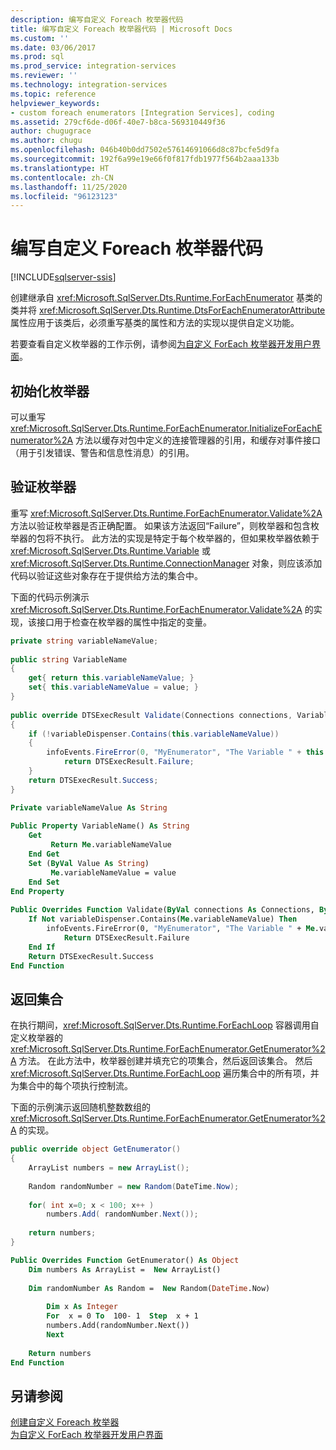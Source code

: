```yaml
---
description: 编写自定义 Foreach 枚举器代码
title: 编写自定义 Foreach 枚举器代码 | Microsoft Docs
ms.custom: ''
ms.date: 03/06/2017
ms.prod: sql
ms.prod_service: integration-services
ms.reviewer: ''
ms.technology: integration-services
ms.topic: reference
helpviewer_keywords:
- custom foreach enumerators [Integration Services], coding
ms.assetid: 279cf6de-d06f-40e7-b8ca-569310449f36
author: chugugrace
ms.author: chugu
ms.openlocfilehash: 046b40b0dd7502e57614691066d8c87bcfe5d9fa
ms.sourcegitcommit: 192f6a99e19e66f0f817fdb1977f564b2aaa133b
ms.translationtype: HT
ms.contentlocale: zh-CN
ms.lasthandoff: 11/25/2020
ms.locfileid: "96123123"
---
```

# <a name="coding-a-custom-foreach-enumerator"></a>编写自定义 Foreach 枚举器代码

[!INCLUDE[sqlserver-ssis](../../../includes/applies-to-version/sqlserver-ssis.md)]


  创建继承自 <xref:Microsoft.SqlServer.Dts.Runtime.ForEachEnumerator> 基类的类并将 <xref:Microsoft.SqlServer.Dts.Runtime.DtsForEachEnumeratorAttribute> 属性应用于该类后，必须重写基类的属性和方法的实现以提供自定义功能。  
  
 若要查看自定义枚举器的工作示例，请参阅[为自定义 ForEach 枚举器开发用户界面](../../../integration-services/extending-packages-custom-objects/foreach-enumerator/developing-a-user-interface-for-a-custom-foreach-enumerator.md)。  
  
## <a name="initializing-the-enumerator"></a>初始化枚举器  
 可以重写 <xref:Microsoft.SqlServer.Dts.Runtime.ForEachEnumerator.InitializeForEachEnumerator%2A> 方法以缓存对包中定义的连接管理器的引用，和缓存对事件接口（用于引发错误、警告和信息性消息）的引用。  
  
## <a name="validating-the-enumerator"></a>验证枚举器  
 重写 <xref:Microsoft.SqlServer.Dts.Runtime.ForEachEnumerator.Validate%2A> 方法以验证枚举器是否正确配置。 如果该方法返回“Failure”，则枚举器和包含枚举器的包将不执行。 此方法的实现是特定于每个枚举器的，但如果枚举器依赖于 <xref:Microsoft.SqlServer.Dts.Runtime.Variable> 或 <xref:Microsoft.SqlServer.Dts.Runtime.ConnectionManager> 对象，则应该添加代码以验证这些对象存在于提供给方法的集合中。  
  
 下面的代码示例演示 <xref:Microsoft.SqlServer.Dts.Runtime.ForEachEnumerator.Validate%2A> 的实现，该接口用于检查在枚举器的属性中指定的变量。  
  
```csharp  
private string variableNameValue;  
  
public string VariableName  
{  
    get{ return this.variableNameValue; }  
    set{ this.variableNameValue = value; }  
}  
  
public override DTSExecResult Validate(Connections connections, VariableDispenser variableDispenser, IDTSInfoEvents infoEvents, IDTSLogging log)  
{  
    if (!variableDispenser.Contains(this.variableNameValue))  
    {  
        infoEvents.FireError(0, "MyEnumerator", "The Variable " + this.variableNameValue + " does not exist in the collection.", "", 0);  
            return DTSExecResult.Failure;  
    }  
    return DTSExecResult.Success;  
}  
```  
  
```vb  
Private variableNameValue As String  
  
Public Property VariableName() As String  
    Get   
         Return Me.variableNameValue  
    End Get  
    Set (ByVal Value As String)   
         Me.variableNameValue = value  
    End Set  
End Property  
  
Public Overrides Function Validate(ByVal connections As Connections, ByVal variableDispenser As VariableDispenser, ByVal infoEvents As IDTSInfoEvents, ByVal log As IDTSLogging) As DTSExecResult  
    If Not variableDispenser.Contains(Me.variableNameValue) Then  
        infoEvents.FireError(0, "MyEnumerator", "The Variable " + Me.variableNameValue + " does not exist in the collection.", "", 0)  
            Return DTSExecResult.Failure  
    End If  
    Return DTSExecResult.Success  
End Function  
```  
  
## <a name="returning-the-collection"></a>返回集合  
 在执行期间，<xref:Microsoft.SqlServer.Dts.Runtime.ForEachLoop> 容器调用自定义枚举器的 <xref:Microsoft.SqlServer.Dts.Runtime.ForEachEnumerator.GetEnumerator%2A> 方法。 在此方法中，枚举器创建并填充它的项集合，然后返回该集合。 然后 <xref:Microsoft.SqlServer.Dts.Runtime.ForEachLoop> 遍历集合中的所有项，并为集合中的每个项执行控制流。  
  
 下面的示例演示返回随机整数数组的 <xref:Microsoft.SqlServer.Dts.Runtime.ForEachEnumerator.GetEnumerator%2A> 的实现。  
  
```csharp  
public override object GetEnumerator()  
{  
    ArrayList numbers = new ArrayList();  
  
    Random randomNumber = new Random(DateTime.Now);  
  
    for( int x=0; x < 100; x++ )  
        numbers.Add( randomNumber.Next());  
  
    return numbers;  
}  
```  
  
```vb  
Public Overrides Function GetEnumerator() As Object  
    Dim numbers As ArrayList =  New ArrayList()   
  
    Dim randomNumber As Random =  New Random(DateTime.Now)   
  
        Dim x As Integer  
        For  x = 0 To  100- 1  Step  x + 1  
        numbers.Add(randomNumber.Next())  
        Next  
  
    Return numbers  
End Function  
```  
 
## <a name="see-also"></a>另请参阅  
 [创建自定义 Foreach 枚举器](../../../integration-services/extending-packages-custom-objects/foreach-enumerator/creating-a-custom-foreach-enumerator.md)   
 [为自定义 ForEach 枚举器开发用户界面](../../../integration-services/extending-packages-custom-objects/foreach-enumerator/developing-a-user-interface-for-a-custom-foreach-enumerator.md)  
  
  
